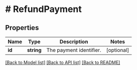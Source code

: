 # # RefundPayment

## Properties

Name | Type | Description | Notes
------------ | ------------- | ------------- | -------------
**id** | **string** | The payment identifier. | [optional]

[[Back to Model list]](../../README.md#models) [[Back to API list]](../../README.md#endpoints) [[Back to README]](../../README.md)
